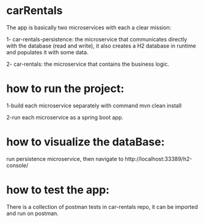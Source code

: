 # carRentals

The app is basically two microservices with each a clear mission:

1- car-rentals-persistence: the microservice that communicates directly with the database (read and write), it also creates a H2 database in runtime and populates it with some data.

2- car-rentals: the microservice that contains the business logic. 

# how to run the project: 

1-build each microservice separately with command mvn clean install

2-run each microservice as a spring boot app.

# how to visualize the dataBase:

  run persistence microservice, then navigate to http://localhost:33389/h2-console/
  
# how to test the app:

  There is a collection of postman tests in car-rentals repo, it can be imported and run on postman.
  

